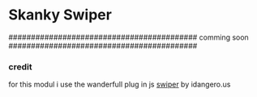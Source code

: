 # Skanky Swiper

##########################################
    comming soon
##########################################


### credit

for this modul i use the wanderfull plug in js [swiper](http://idangero.us/swiper/) by idangero.us
